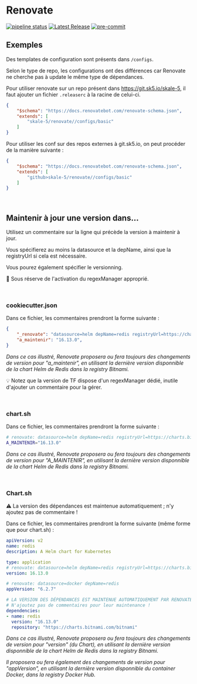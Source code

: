 # Renovate
[![pipeline status](https://git.sk5.io/skale-5/renovate/badges/main/pipeline.svg?ignore_skipped=true)](https://git.sk5.io/skale-5/renovate/-/commits/main)
[![Latest Release](https://git.sk5.io/skale-5/renovate/-/badges/release.svg)](https://git.sk5.io/skale-5/renovate/-/releases)
[![pre-commit](https://img.shields.io/badge/pre--commit-enabled-brightgreen?logo=pre-commit)](https://github.com/pre-commit/pre-commit)

## Exemples

Des templates de configuration sont présents dans `/configs`.

Selon le type de repo, les configurations ont des différences car Renovate ne cherche pas à update le même type de dépendances.

Pour utiliser renovate sur un repo présent dans https://git.sk5.io/skale-5, il faut ajouter un fichier `.releaserc` à la racine de celui-ci.

```json
{
    "$schema": "https://docs.renovatebot.com/renovate-schema.json",
    "extends": [
        "skale-5/renovate//configs/basic"
    ]
}
```

Pour utiliser les conf sur des repos externes à git.sk5.io, on peut procéder de la manière suivante :
```json
{
    "$schema": "https://docs.renovatebot.com/renovate-schema.json",
    "extends": [
        "github>skale-5/renovate//configs/basic"
    ]
}
```
<br />

## Maintenir à jour une version dans...
Utilisez un commentaire sur la ligne qui précède la version à maintenir à jour.

Vous spécifierez au moins la datasource et la depName, ainsi que la registryUrl si cela est nécessaire.

Vous pourez également spécifier le versionning.

📝 Sous réserve de l'activation du regexManager approprié.

<br />

### cookiecutter.json
Dans ce fichier, les commentaires prendront la forme suivante :
```json
{
    "_renovate": "datasource=helm depName=redis registryUrl=https://charts.bitnami.com/bitnami versioning=helm",
    "a_maintenir": "16.13.0",
}
```
*Dans ce cas illustré, Renovate proposera ou fera toujours des changements de version pour "a_maintenir", en utilisant la dernière version disponnible de la chart Helm de Redis dans la registry Bitnami.*

💡 Notez que la version de TF dispose d'un regexManager dédié, inutile d'ajouter un commentaire pour la gérer.

<br />

### chart.sh
Dans ce fichier, les commentaires prendront la forme suivante :
```bash
# renovate: datasource=helm depName=redis registryUrl=https://charts.bitnami.com/bitnami
A_MAINTENIR="16.13.0"
```
*Dans ce cas illustré, Renovate proposera ou fera toujours des changements de version pour "A_MAINTENIR", en utilisant la dernière version disponnible de la chart Helm de Redis dans la registry Bitnami.*

<br />

### Chart.sh
⚠️ La version des dépendances est maintenue automatiquement ; n'y ajoutez pas de commentaire !

Dans ce fichier, les commentaires prendront la forme suivante (même forme que pour chart.sh) :
```yaml
apiVersion: v2
name: redis
description: A Helm chart for Kubernetes

type: application
# renovate: datasource=helm depName=redis registryUrl=https://charts.bitnami.com/bitnami
version: 16.13.0

# renovate: datasource=docker depName=redis
appVersion: "6.2.7"

# LA VERSION DES DÉPENDANCES EST MAINTENUE AUTOMATIQUEMENT PAR RENOVATE
# N'ajoutez pas de commentaires pour leur maintenance !
dependencies:
- name: redis
  version: "16.13.0"
  repository: "https://charts.bitnami.com/bitnami"
```
*Dans ce cas illustré, Renovate proposera ou fera toujours des changements de version pour "version" (du Chart), en utilisant la dernière version disponnible de la chart Helm de Redis dans la registry Bitnami.*

*Il proposera ou fera également des changements de version pour "appVersion", en utilisant la dernière version disponnible du container Docker, dans la registry Docker Hub.*
